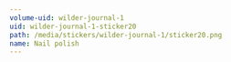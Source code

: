 ```yaml
---
volume-uid: wilder-journal-1
uid: wilder-journal-1-sticker20
path: /media/stickers/wilder-journal-1/sticker20.png
name: Nail polish
---
```

